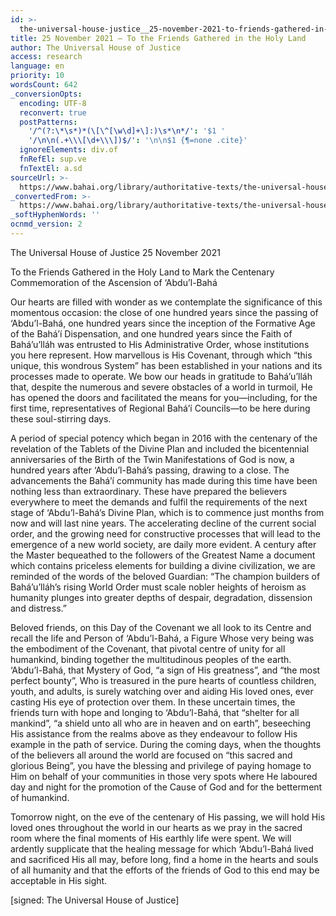 ```yaml
---
id: >-
  the-universal-house-justice__25-november-2021-to-friends-gathered-in-holy-land__2989438461__en
title: 25 November 2021 – To the Friends Gathered in the Holy Land
author: The Universal House of Justice
access: research
language: en
priority: 10
wordsCount: 642
_conversionOpts:
  encoding: UTF-8
  reconvert: true
  postPatterns:
    '/^(?:\*\s*)*(\[\^[\w\d]+\]:)\s*\n*/': '$1 '
    '/\n\n(.+\\\[\d+\\\])$/': '\n\n$1 {¶=none .cite}'
  ignoreElements: div.of
  fnRefEl: sup.ve
  fnTextEl: a.sd
sourceUrl: >-
  https://www.bahai.org/library/authoritative-texts/the-universal-house-of-justice/messages/20211125_001/20211125_001.xhtml
_convertedFrom: >-
  https://www.bahai.org/library/authoritative-texts/the-universal-house-of-justice/messages/20211125_001/20211125_001.xhtml
_softHyphenWords: ''
ocnmd_version: 2
---
```

The Universal House of Justice
25 November 2021

To the Friends Gathered in the Holy Land
to Mark the Centenary Commemoration
of the Ascension of ‘Abdu’l-Bahá

Our hearts are filled with wonder as we contemplate the significance of this momentous occasion: the close of one hundred years since the passing of ‘Abdu’l-Bahá, one hundred years since the inception of the Formative Age of the Bahá’í Dispensation, and one hundred years since the Faith of Bahá’u’lláh was entrusted to His Administrative Order, whose institutions you here represent. How marvellous is His Covenant, through which “this unique, this wondrous System” has been established in your nations and its processes made to operate. We bow our heads in gratitude to Bahá’u’lláh that, despite the numerous and severe obstacles of a world in turmoil, He has opened the doors and facilitated the means for you—including, for the first time, representatives of Regional Bahá’í Councils—to be here during these soul-stirring days.

A period of special potency which began in 2016 with the centenary of the revelation of the Tablets of the Divine Plan and included the bicentennial anniversaries of the Birth of the Twin Manifestations of God is now, a hundred years after ‘Abdu’l-Bahá’s passing, drawing to a close. The advancements the Bahá’í community has made during this time have been nothing less than extraordinary. These have prepared the believers everywhere to meet the demands and fulfil the requirements of the next stage of ‘Abdu’l-Bahá’s Divine Plan, which is to commence just months from now and will last nine years. The accelerating decline of the current social order, and the growing need for constructive processes that will lead to the emergence of a new world society, are daily more evident. A century after the Master bequeathed to the followers of the Greatest Name a document which contains priceless elements for building a divine civilization, we are reminded of the words of the beloved Guardian: “The champion builders of Bahá’u’lláh’s rising World Order must scale nobler heights of heroism as humanity plunges into greater depths of despair, degradation, dissension and distress.”

Beloved friends, on this Day of the Covenant we all look to its Centre and recall the life and Person of ‘Abdu’l-Bahá, a Figure Whose very being was the embodiment of the Covenant, that pivotal centre of unity for all humankind, binding together the multitudinous peoples of the earth. ‘Abdu’l-Bahá, that Mystery of God, “a sign of His greatness”, and “the most perfect bounty”, Who is treasured in the pure hearts of countless children, youth, and adults, is surely watching over and aiding His loved ones, ever casting His eye of protection over them. In these uncertain times, the friends turn with hope and longing to ‘Abdu’l-Bahá, that “shelter for all mankind”, “a shield unto all who are in heaven and on earth”, beseeching His assistance from the realms above as they endeavour to follow His example in the path of service. During the coming days, when the thoughts of the believers all around the world are focused on “this sacred and glorious Being”, you have the blessing and privilege of paying homage to Him on behalf of your communities in those very spots where He laboured day and night for the promotion of the Cause of God and for the betterment of humankind.

Tomorrow night, on the eve of the centenary of His passing, we will hold His loved ones throughout the world in our hearts as we pray in the sacred room where the final moments of His earthly life were spent. We will ardently supplicate that the healing message for which ‘Abdu’l-Bahá lived and sacrificed His all may, before long, find a home in the hearts and souls of all humanity and that the efforts of the friends of God to this end may be acceptable in His sight.

\[signed: The Universal House of Justice\]
